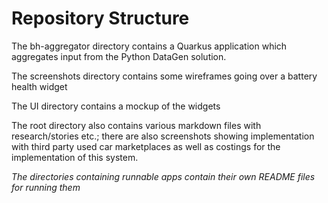 # Repository Structure

The bh-aggregator directory contains a Quarkus application which aggregates input from the Python DataGen solution.

The screenshots directory contains some wireframes going over a battery health widget

The UI directory contains a mockup of the widgets

The root directory also contains various markdown files with research/stories etc.; there are also screenshots showing implementation with third party used car marketplaces as well as costings for the implementation of this system.

*The directories containing runnable apps contain their own README files for running them*